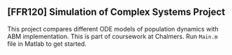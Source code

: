 ## [FFR120] Simulation of Complex Systems Project

This project compares different ODE models of population dynamics with ABM implementation. This is part of coursework at Chalmers. Run `Main.m` file in Matlab to get started.
